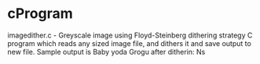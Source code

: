 # cProgram

imagedither.c - Greyscale image using Floyd-Steinberg dithering strategy
C program which reads any sized image file, and dithers it and save output to new file.   Sample output is Baby yoda Grogu after ditherin: Ns  
